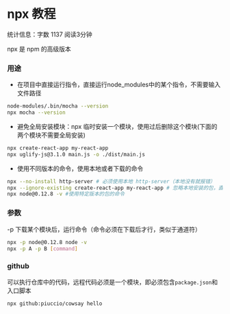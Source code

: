 # npx 教程

统计信息：字数 1137  阅读3分钟


npx 是 npm 的高级版本

### 用途

- 在项目中直接运行指令，直接运行node_modules中的某个指令，不需要输入文件路径

~~~bash
node-modules/.bin/mocha --version
npx mocha --version
~~~

- 避免全局安装模块：npx 临时安装一个模块，使用过后删除这个模块(下面的两个模块不需要全局安装)

~~~bash
npx create-react-app my-react-app
npx uglify-js@3.1.0 main.js -o ./dist/main.js
~~~

- 使用不同版本的命令，使用本地或者下载的命令

~~~bash
npx --no-install http-server # 必须使用本地 http-server（本地没有就报错）
npx --ignore-existing create-react-app my-react-app # 忽略本地安装的包，直接使用下载的包
npx node@0.12.8 -v #使用特定版本的包的命令
~~~

### 参数

-p 下载某个模块后，运行命令（命令必须在下载后才行，类似于通道符）

~~~bash
npx -p node@0.12.8 node -v 
npx -p A -p B [command]
~~~

### github 

可以执行仓库中的代码，远程代码必须是一个模块，即必须包含`package.json`和入口脚本

~~~bash
npx github:piuccio/cowsay hello
~~~

